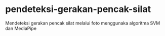 # pendeteksi-gerakan-pencak-silat
Mendeteksi gerakan pencak silat melalui foto menggunaka algoritma SVM dan MediaPipe
